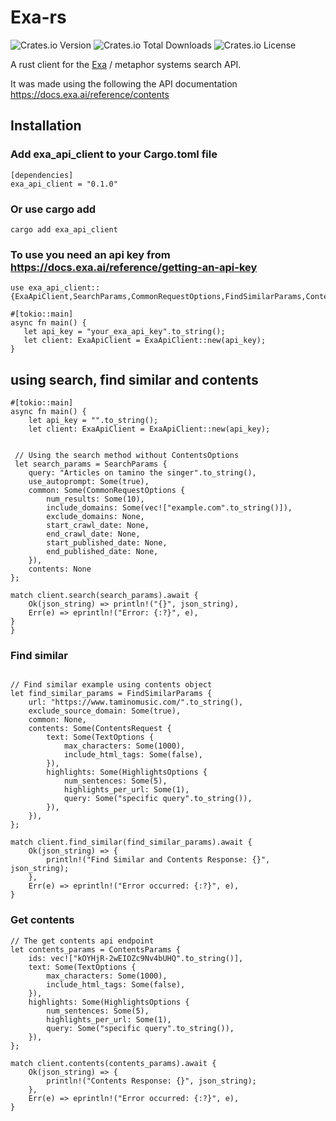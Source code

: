 # Exa-rs

![Crates.io Version](https://img.shields.io/crates/v/exa_api_client)
![Crates.io Total Downloads](https://img.shields.io/crates/d/exa_api_client)
![Crates.io License](https://img.shields.io/crates/l/exa_api_client)



A rust client for the [Exa](https://exa.ai/search) / metaphor systems search API. 


It was made using the following the API documentation https://docs.exa.ai/reference/contents


## Installation 

### Add exa_api_client to your Cargo.toml file 

```
[dependencies]
exa_api_client = "0.1.0" 
```
### Or use cargo add  

```
cargo add exa_api_client
```

### To use you need an api key from https://docs.exa.ai/reference/getting-an-api-key 
 
 ```
use exa_api_client::{ExaApiClient,SearchParams,CommonRequestOptions,FindSimilarParams,ContentsRequest,ContentsParams,TextOptions,HighlightsOptions};

#[tokio::main]
async fn main() {
    let api_key = "your_exa_api_key".to_string();
    let client: ExaApiClient = ExaApiClient::new(api_key);
}
 ```




## using search, find similar and contents 

```
#[tokio::main]
async fn main() {
    let api_key = "".to_string();
    let client: ExaApiClient = ExaApiClient::new(api_key);


 // Using the search method without ContentsOptions
 let search_params = SearchParams {
    query: "Articles on tamino the singer".to_string(),
    use_autoprompt: Some(true),
    common: Some(CommonRequestOptions {
        num_results: Some(10),
        include_domains: Some(vec!["example.com".to_string()]),
        exclude_domains: None,
        start_crawl_date: None,
        end_crawl_date: None,
        start_published_date: None,
        end_published_date: None,
    }),
    contents: None
};

match client.search(search_params).await {
    Ok(json_string) => println!("{}", json_string),
    Err(e) => eprintln!("Error: {:?}", e),
}
}
```

### Find similar 
```

// Find similar example using contents object 
let find_similar_params = FindSimilarParams {
    url: "https://www.taminomusic.com/".to_string(),
    exclude_source_domain: Some(true),
    common: None, 
    contents: Some(ContentsRequest {
        text: Some(TextOptions {
            max_characters: Some(1000),
            include_html_tags: Some(false),
        }),
        highlights: Some(HighlightsOptions {
            num_sentences: Some(5),
            highlights_per_url: Some(1),
            query: Some("specific query".to_string()),
        }),
    }),
};

match client.find_similar(find_similar_params).await {
    Ok(json_string) => {
        println!("Find Similar and Contents Response: {}", json_string);
    },
    Err(e) => eprintln!("Error occurred: {:?}", e),
}
```

### Get contents
```
// The get contents api endpoint
let contents_params = ContentsParams {
    ids: vec!["kOYHjR-2wEIOZc9Nv4bUHQ".to_string()], 
    text: Some(TextOptions {
        max_characters: Some(1000),
        include_html_tags: Some(false), 
    }),
    highlights: Some(HighlightsOptions {
        num_sentences: Some(5),
        highlights_per_url: Some(1),
        query: Some("specific query".to_string()), 
    }),
};

match client.contents(contents_params).await {
    Ok(json_string) => {
        println!("Contents Response: {}", json_string);
    },
    Err(e) => eprintln!("Error occurred: {:?}", e),
}

```



